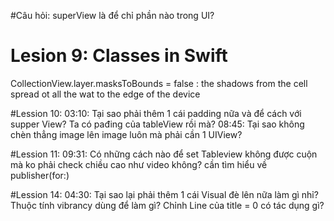 #Câu hỏi: 
superView là để chỉ phần nào trong UI?

# Lesion 9: Classes in Swift
CollectionView.layer.masksToBounds = false : the shadows from the cell spread ot all the wat to the edge of the device

#Lession 10: 
03:10: Tại sao phải thêm 1 cái padding nữa và để cách với supper View? Ta có pađing của tableView rồi mà?
08:45: Tại sao không chèn thẳng image lên image luôn mà phải cần 1 UIView?

#Lession 11:
09:31: Có những cách nào để set Tableview không được cuộn mà ko phải check chiều cao như video không?
cần tìm hiểu về publisher(for:)


#Lession 14:
04:30: Tại sao lại phải thêm 1 cái Visual đè lên nữa làm gì nhỉ?
       Thuộc tính vibrancy dùng để làm gì?
Chỉnh Line của title = 0 có tác dụng gì?


        
